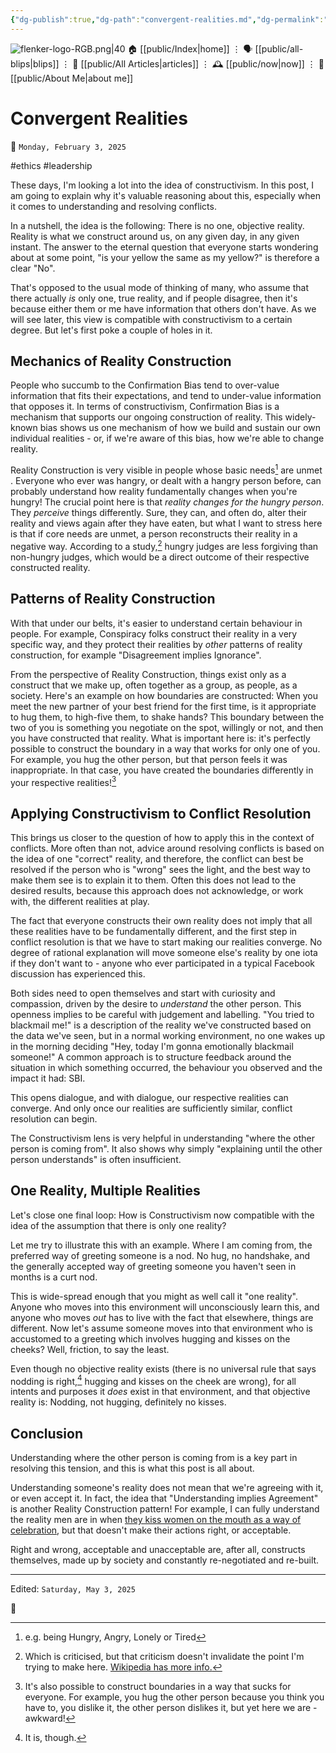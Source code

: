 ```yaml
---
{"dg-publish":true,"dg-path":"convergent-realities.md","dg-permalink":"convergent-realities/","permalink":"/convergent-realities/","title":"Convergent Realities","created":"2025-02-03T13:25:00","updated":"2025-05-03T12:51:44"}
---
```



<div class="transclusion internal-embed is-loaded"><div class="markdown-embed">




![flenker-logo-RGB.png|40](/img/user/attachments/flenker-logo-RGB.png)
🏠 [[public/Index\|home]]  ⋮ 🗣️ [[public/all-blips\|blips]] ⋮  📝 [[public/All Articles\|articles]]  ⋮ 🕰️ [[public/now\|now]] ⋮ 🪪 [[public/About Me\|about me]]


</div></div>


# Convergent Realities
<p><span>📆 <code>Monday, February 3, 2025</code></span></p>
#ethics #leadership

These days, I'm looking a lot into the idea of constructivism. In this post, I am going to explain why it's valuable reasoning about this, especially when it comes to understanding and resolving conflicts.

 In a nutshell, the idea is the following: There is no one, objective reality. Reality is what we construct around us, on any given day, in any given instant. The answer to the eternal question that everyone starts wondering about at some point, "is your yellow the same as my yellow?" is therefore a clear "No".

That's opposed to the usual mode of thinking of many, who assume that there actually _is_ only one, true reality, and if people disagree, then it's because either them or me have information that others don't have. As we  will see later, this view is compatible with constructivism to a certain degree. But let's first poke a couple of holes in it.

## Mechanics of Reality Construction

People who succumb to the Confirmation Bias tend to over-value information that fits their expectations, and tend to under-value information that opposes it. In terms of constructivism, Confirmation Bias is a mechanism that supports our ongoing construction of reality. This widely-known bias shows us one mechanism of how we build and sustain our own individual realities - or, if we're aware of this bias, how we're able to change reality.

Reality Construction is very visible in people whose basic needs[^3] are unmet . Everyone who ever was hangry, or dealt with a hangry person before, can probably understand how reality fundamentally changes when you're hungry! The crucial point here is that _reality changes for the hungry person_. They _perceive_ things differently. Sure, they can, and often do, alter their reality and views again after they have eaten, but what I want to stress here is that if core needs are unmet, a person reconstructs their reality in a  negative way. According to a study,[^1] hungry judges are less forgiving than non-hungry judges, which would be a direct outcome of their respective constructed reality.

## Patterns of Reality Construction
With that under our belts, it's easier to understand certain behaviour in people. For example, Conspiracy folks construct their reality in a very specific way, and they protect their realities by _other_ patterns of reality construction, for example "Disagreement implies Ignorance".

From the perspective of Reality Construction, things exist only as a construct that we make up, often together as a group, as people, as a society. Here's an example on how boundaries are constructed: When you meet the new partner of your best friend for the first time,  is it appropriate to hug them, to high-five them, to shake hands? This boundary between the two of you is something you negotiate on the spot, willingly or not, and then you have constructed that reality. What is important here is: it's perfectly possible to construct the boundary in a way that works for only one of you. For example, you hug the other person, but that person feels it was inappropriate. In that case, you have created the boundaries differently in your respective realities![^2]

## Applying Constructivism to Conflict Resolution
This brings us closer to the question of how to apply this in the context of conflicts. More often than not, advice around resolving conflicts is based on the idea of one "correct" reality, and therefore, the conflict can best be resolved if the person who is "wrong" sees the light, and the best way to make them see is to explain it to them. Often this does not lead to the desired results, because this approach does not acknowledge, or work with, the different realities at play.

The fact that everyone constructs their own reality does not imply that all these realities have to be fundamentally different, and the first step in conflict resolution is that we have to start making our realities converge. No degree of rational explanation will move someone else's reality by one iota if they don't want to - anyone who ever participated in a typical Facebook discussion has experienced this.

Both sides need to open themselves and start with curiosity and compassion, driven by the desire to _understand_ the other person.  This openness implies to be careful with judgement and labelling. "You tried to blackmail me!" is a description of the reality we've constructed based on the data we've seen, but in a normal working environment, no one wakes up in the morning deciding "Hey, today I'm gonna emotionally blackmail someone!" A common approach is to structure feedback around the situation in which something occurred, the behaviour you observed and the impact it had: SBI.

This opens dialogue, and with dialogue, our respective realities can converge. And only once our realities are sufficiently similar, conflict resolution can begin.

The Constructivism lens is very helpful in understanding "where the other person is coming from". It also shows why simply "explaining until the other person understands" is often insufficient.

## One Reality, Multiple Realities
Let's close one final loop: How is Constructivism now compatible with the idea of the assumption that there is only one reality?

Let me try to illustrate this with an example.
Where I am coming from, the preferred way of greeting someone is a nod. No hug, no handshake, and the generally accepted way of greeting someone you haven't seen in months is a curt nod.

This is wide-spread enough that you might as well call it "one reality". Anyone who moves into this environment will unconsciously learn this, and anyone who moves _out_ has to live with the fact that elsewhere, things are different.
Now let's assume someone moves into that environment who is accustomed to a greeting which involves hugging and kisses on the cheeks?  Well, friction, to say the least.

Even though no objective reality exists (there is no universal rule that says nodding is right,[^4] hugging and kisses on the cheek are wrong), for all intents and purposes it _does_ exist in that environment, and that objective reality is: Nodding, not hugging, definitely no kisses.

## Conclusion

Understanding where the other person is coming from is a key part in resolving this tension, and this is what this post is all about.

Understanding someone's reality does not mean that we're agreeing with it, or even accept it. In fact, the idea that "Understanding implies Agreement" is another Reality Construction pattern! For example, I can fully understand the reality men are in when [they kiss women on the mouth as a way of celebration](https://www.msn.com/en-xl/sports/football/trial-begins-of-spain-s-ex-soccer-boss-rubiales-for-world-cup-kiss/ar-AA1yjFcq?ocid=BingNewsSerp), but that doesn't make their actions right, or acceptable.

Right and wrong, acceptable and unacceptable are, after all, constructs themselves, made up by society and constantly re-negotiated and re-built.

[^1]: Which is criticised, but that criticism doesn't invalidate the point I'm trying to make here. [Wikipedia has more info.](https://en.wikipedia.org/wiki/Hungry_judge_effect)

[^2]: It's also possible to construct boundaries in a way that sucks for everyone. For example, you hug the other person because you think you have to, you dislike it, the other person dislikes it, but yet here we are - awkward!

[^3]: e.g. being Hungry, Angry, Lonely or Tired

[^4]: It is, though.


- - -
<p><span>Edited: <code>Saturday, May 3, 2025</code></span></p>
👾
